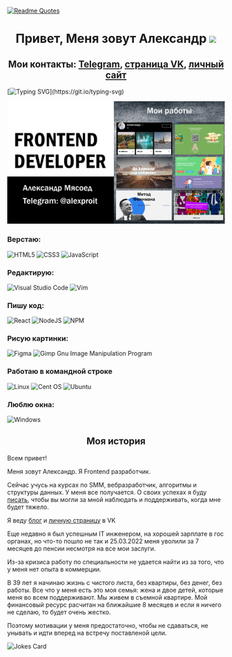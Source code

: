 [![Readme Quotes](https://quotes-github-readme.vercel.app/api?type=horizontal&theme=dark)](https://github.com/piyushsuthar/github-readme-quotes)


<h1 align="center">Привет, Меня зовут Александр
<img src="https://github.com/blackcater/blackcater/raw/main/images/Hi.gif" height="32"/></h1>
<h2 align="center">Мои контакты: <a target="_blank" href="https://t.me/alexproit">Telegram</a>, <a target="_blank" href="https://vk.com/alexproitru">страница VK</a>, <a target="_blank" href="https://alexproit.ru/">личный сайт</a></h2>

[![Typing SVG](https://readme-typing-svg.herokuapp.com?lines=%D0%AF+Frontend+%D1%80%D0%B0%D0%B7%D1%80%D0%B0%D0%B1%D0%BE%D1%82%D1%87%D0%B8%D0%BA.;%D0%92%D0%B5%D1%80%D1%81%D1%82%D0%B0%D1%8E+%D0%B2+HTML%2C+CSS%2C+JSX.;%D0%9F%D0%B8%D1%88%D1%83+%D0%BA%D0%BE%D0%B4+%D0%BD%D0%B0+React.;%E2%9A%A1%D0%98%D1%89%D1%83+%D1%80%D0%B0%D0%B1%D0%BE%D1%82%D1%83.)](https://git.io/typing-svg)

![Я Frontend разработчик](https://github.com/myasoedas/myasoedas/blob/main/github003.jpg)

### Верстаю:
![HTML5](https://img.shields.io/badge/html5-%23E34F26.svg?style=for-the-badge&logo=html5&logoColor=white)
![CSS3](https://img.shields.io/badge/css3-%231572B6.svg?style=for-the-badge&logo=css3&logoColor=white)
![JavaScript](https://img.shields.io/badge/javascript-%23323330.svg?style=for-the-badge&logo=javascript&logoColor=%23F7DF1E)

### Редактирую:
![Visual Studio Code](https://img.shields.io/badge/Visual%20Studio%20Code-0078d7.svg?style=for-the-badge&logo=visual-studio-code&logoColor=white)
![Vim](https://img.shields.io/badge/VIM-%2311AB00.svg?style=for-the-badge&logo=vim&logoColor=white)

### Пишу код:
![React](https://img.shields.io/badge/react-%2320232a.svg?style=for-the-badge&logo=react&logoColor=%2361DAFB)
![NodeJS](https://img.shields.io/badge/node.js-6DA55F?style=for-the-badge&logo=node.js&logoColor=white)
![NPM](https://img.shields.io/badge/NPM-%23000000.svg?style=for-the-badge&logo=npm&logoColor=white)

### Рисую картинки:
![Figma](https://img.shields.io/badge/figma-%23F24E1E.svg?style=for-the-badge&logo=figma&logoColor=white)
![Gimp Gnu Image Manipulation Program](https://img.shields.io/badge/Gimp-657D8B?style=for-the-badge&logo=gimp&logoColor=FFFFFF)

### Работаю в командной строке
![Linux](https://img.shields.io/badge/Linux-FCC624?style=for-the-badge&logo=linux&logoColor=black)
![Cent OS](https://img.shields.io/badge/cent%20os-002260?style=for-the-badge&logo=centos&logoColor=F0F0F0)
![Ubuntu](https://img.shields.io/badge/Ubuntu-E95420?style=for-the-badge&logo=ubuntu&logoColor=white)

### Люблю окна:
![Windows](https://img.shields.io/badge/Windows-0078D6?style=for-the-badge&logo=windows&logoColor=white)

<h2 align="center">Моя история</h2>

<p>Всем привет!</p>
<p>Меня зовут Александр.
Я Frontend разработчик.</p>

<p>Сейчас учусь на курсах по SMM, вебразработчик, алгоритмы и структуры данных. У меня все получается. О своих успехах я буду <a target="_blank" href="https://vk.com/alexproitru ">писать</a>, чтобы вы могли за мной наблюдать и поддерживать, когда мне будет тяжело.</p>

<p>Я веду <a target="_blank" href="https://alexproit.ru">блог</a> и <a target="_blank" href="https://vk.com/alexproitru ">личную страницу</a> в VK</p>

<p>Еще недавно я был успешным IT инженером, на хорошей зарплате в гос органах, но что-то пошло не так и 25.03.2022 меня уволили за 7 месяцев до пенсии несмотря на все мои заслуги.</p>

<p>Из-за кризиса работу по специальности не удается найти из за того, что у меня нет опыта в коммерции.</p>

<p>В 39 лет я начинаю жизнь с чистого листа, без квартиры, без денег, без работы. Все что у меня есть это моя семья: жена и двое детей, которые меня во всем поддерживают. Мы живем в съемной квартире. Мой финансовый ресурс расчитан на ближайшие 8 месяцев и если я ничего не сделаю, то будет очень жестко.</p>

<p>Поэтому мотивации у меня предостаточно, чтобы не сдаваться, не унывать и идти вперед на встречу поставленой цели.</p>

![Jokes Card](https://readme-jokes.vercel.app/api)



<!--
**myasoedas/myasoedas** is a ✨ _special_ ✨ repository because its `README.md` (this file) appears on your GitHub profile.

Here are some ideas to get you started:

- 🔭 I’m currently working on ...
- 🌱 I’m currently learning ...
- 👯 I’m looking to collaborate on ...
- 🤔 I’m looking for help with ...
- 💬 Ask me about ...
- 📫 How to reach me: ...
- 😄 Pronouns: ...
- ⚡ Fun fact: ...
-->
